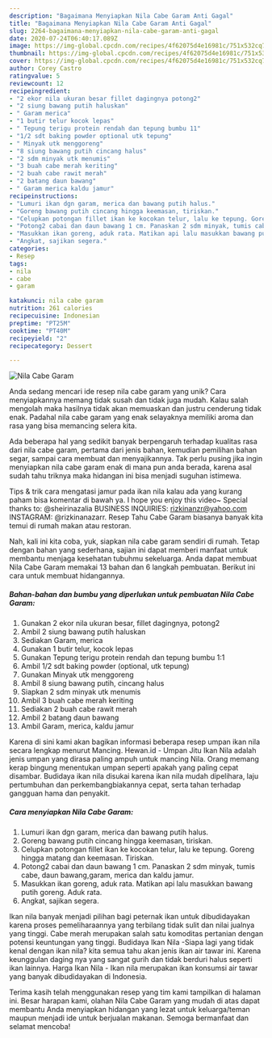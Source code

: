 ```yaml
---
description: "Bagaimana Menyiapkan Nila Cabe Garam Anti Gagal"
title: "Bagaimana Menyiapkan Nila Cabe Garam Anti Gagal"
slug: 2264-bagaimana-menyiapkan-nila-cabe-garam-anti-gagal
date: 2020-07-24T06:40:17.089Z
image: https://img-global.cpcdn.com/recipes/4f62075d4e16981c/751x532cq70/nila-cabe-garam-foto-resep-utama.jpg
thumbnail: https://img-global.cpcdn.com/recipes/4f62075d4e16981c/751x532cq70/nila-cabe-garam-foto-resep-utama.jpg
cover: https://img-global.cpcdn.com/recipes/4f62075d4e16981c/751x532cq70/nila-cabe-garam-foto-resep-utama.jpg
author: Corey Castro
ratingvalue: 5
reviewcount: 12
recipeingredient:
- "2 ekor nila ukuran besar fillet dagingnya potong2"
- "2 siung bawang putih haluskan"
- " Garam merica"
- "1 butir telur kocok lepas"
- " Tepung terigu protein rendah dan tepung bumbu 11"
- "1/2 sdt baking powder optional utk tepung"
- " Minyak utk menggoreng"
- "8 siung bawang putih cincang halus"
- "2 sdm minyak utk menumis"
- "3 buah cabe merah keriting"
- "2 buah cabe rawit merah"
- "2 batang daun bawang"
- " Garam merica kaldu jamur"
recipeinstructions:
- "Lumuri ikan dgn garam, merica dan bawang putih halus."
- "Goreng bawang putih cincang hingga keemasan, tiriskan."
- "Celupkan potongan fillet ikan ke kocokan telur, lalu ke tepung. Goreng hingga matang dan keemasan. Tiriskan."
- "Potong2 cabai dan daun bawang 1 cm. Panaskan 2 sdm minyak, tumis cabe, daun bawang,garam, merica dan kaldu jamur."
- "Masukkan ikan goreng, aduk rata. Matikan api lalu masukkan bawang putih goreng. Aduk rata."
- "Angkat, sajikan segera."
categories:
- Resep
tags:
- nila
- cabe
- garam

katakunci: nila cabe garam 
nutrition: 261 calories
recipecuisine: Indonesian
preptime: "PT25M"
cooktime: "PT40M"
recipeyield: "2"
recipecategory: Dessert

---
```



![Nila Cabe Garam](https://img-global.cpcdn.com/recipes/4f62075d4e16981c/751x532cq70/nila-cabe-garam-foto-resep-utama.jpg)

Anda sedang mencari ide resep nila cabe garam yang unik? Cara menyiapkannya memang tidak susah dan tidak juga mudah. Kalau salah mengolah maka hasilnya tidak akan memuaskan dan justru cenderung tidak enak. Padahal nila cabe garam yang enak selayaknya memiliki aroma dan rasa yang bisa memancing selera kita.

Ada beberapa hal yang sedikit banyak berpengaruh terhadap kualitas rasa dari nila cabe garam, pertama dari jenis bahan, kemudian pemilihan bahan segar, sampai cara membuat dan menyajikannya. Tak perlu pusing jika ingin menyiapkan nila cabe garam enak di mana pun anda berada, karena asal sudah tahu triknya maka hidangan ini bisa menjadi suguhan istimewa.

Tips &amp; trik cara mengatasi jamur pada ikan nila kalau ada yang kurang paham bisa komentar di bawah ya. I hope you enjoy this video~ Special thanks to: @sheirinazalia BUSINESS INQUIRIES: rizkinanzr@yahoo.com INSTAGRAM: @rizkinanazarr. Resep Tahu Cabe Garam biasanya banyak kita temui di rumah makan atau restoran.


Nah, kali ini kita coba, yuk, siapkan nila cabe garam sendiri di rumah. Tetap dengan bahan yang sederhana, sajian ini dapat memberi manfaat untuk membantu menjaga kesehatan tubuhmu sekeluarga. Anda dapat membuat Nila Cabe Garam memakai 13 bahan dan 6 langkah pembuatan. Berikut ini cara untuk membuat hidangannya.

<!--inarticleads1-->

##### Bahan-bahan dan bumbu yang diperlukan untuk pembuatan Nila Cabe Garam:

1. Gunakan 2 ekor nila ukuran besar, fillet dagingnya, potong2
1. Ambil 2 siung bawang putih haluskan
1. Sediakan  Garam, merica
1. Gunakan 1 butir telur, kocok lepas
1. Gunakan  Tepung terigu protein rendah dan tepung bumbu 1:1
1. Ambil 1/2 sdt baking powder (optional, utk tepung)
1. Gunakan  Minyak utk menggoreng
1. Ambil 8 siung bawang putih, cincang halus
1. Siapkan 2 sdm minyak utk menumis
1. Ambil 3 buah cabe merah keriting
1. Sediakan 2 buah cabe rawit merah
1. Ambil 2 batang daun bawang
1. Ambil  Garam, merica, kaldu jamur


Karena di sini kami akan bagikan informasi beberapa resep umpan ikan nila secara lengkap menurut Mancing. Hewan.id - Umpan Jitu Ikan Nila adalah jenis umpan yang dirasa paling ampuh untuk mancing Nila. Orang memang kerap bingung menentukan umpan seperti apakah yang paling cepat disambar. Budidaya ikan nila disukai karena ikan nila mudah dipelihara, laju pertumbuhan dan perkembangbiakannya cepat, serta tahan terhadap gangguan hama dan penyakit. 

<!--inarticleads2-->

##### Cara menyiapkan Nila Cabe Garam:

1. Lumuri ikan dgn garam, merica dan bawang putih halus.
1. Goreng bawang putih cincang hingga keemasan, tiriskan.
1. Celupkan potongan fillet ikan ke kocokan telur, lalu ke tepung. Goreng hingga matang dan keemasan. Tiriskan.
1. Potong2 cabai dan daun bawang 1 cm. Panaskan 2 sdm minyak, tumis cabe, daun bawang,garam, merica dan kaldu jamur.
1. Masukkan ikan goreng, aduk rata. Matikan api lalu masukkan bawang putih goreng. Aduk rata.
1. Angkat, sajikan segera.


Ikan nila banyak menjadi pilihan bagi peternak ikan untuk dibudidayakan karena proses pemeliharaannya yang terbilang tidak sulit dan nilai jualnya yang tinggi. Cabe merah merupakan salah satu komoditas pertanian dengan potensi keuntungan yang tinggi. Budidaya Ikan Nila -Siapa lagi yang tidak kenal dengan ikan nila? kita semua tahu akan jenis ikan air tawar ini. Karena keunggulan daging nya yang sangat gurih dan tidak berduri halus seperti ikan lainnya. Harga Ikan Nila - Ikan nila merupakan ikan konsumsi air tawar yang banyak dibudidayakan di Indonesia. 

Terima kasih telah menggunakan resep yang tim kami tampilkan di halaman ini. Besar harapan kami, olahan Nila Cabe Garam yang mudah di atas dapat membantu Anda menyiapkan hidangan yang lezat untuk keluarga/teman maupun menjadi ide untuk berjualan makanan. Semoga bermanfaat dan selamat mencoba!
